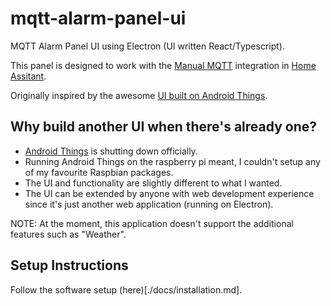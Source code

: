 # mqtt-alarm-panel-ui

MQTT Alarm Panel UI using Electron (UI written React/Typescript).

This panel is designed to work with the [Manual MQTT](https://www.home-assistant.io/integrations/manual_mqtt) integration in [Home Assitant](https://www.home-assistant.io/).

Originally inspired by the awesome [UI built on Android Things](https://community.home-assistant.io/t/mqtt-alarm-control-panel-for-raspberry-pi-and-android/26484).

## Why build another UI when there's already one?

* [Android Things](https://developer.android.com/things) is shutting down officially.
* Running Android Things on the raspberry pi meant, I couldn't setup any of my favourite Raspbian packages.
* The UI and functionality are slightly different to what I wanted.
* The UI can be extended by anyone with web development experience since it's just another web application (running on Electron).

NOTE: At the moment, this application doesn't support the additional features such as "Weather".

## Setup Instructions

Follow the software setup (here)[./docs/installation.md].
